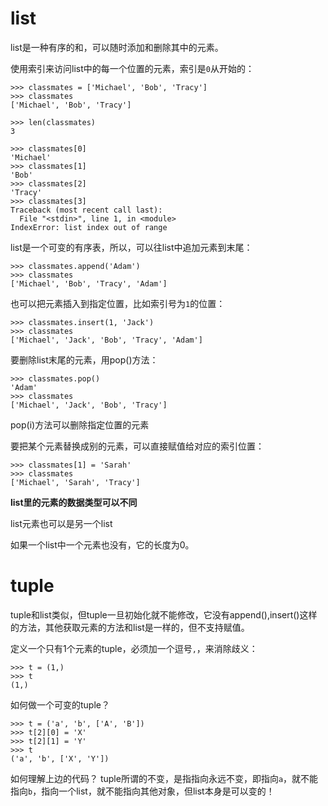 # list

list是一种有序的和，可以随时添加和删除其中的元素。

使用索引来访问list中的每一个位置的元素，索引是`0`从开始的：
```
>>> classmates = ['Michael', 'Bob', 'Tracy']
>>> classmates
['Michael', 'Bob', 'Tracy']

>>> len(classmates)
3

>>> classmates[0]
'Michael'
>>> classmates[1]
'Bob'
>>> classmates[2]
'Tracy'
>>> classmates[3]
Traceback (most recent call last):
  File "<stdin>", line 1, in <module>
IndexError: list index out of range
```

list是一个可变的有序表，所以，可以往list中追加元素到末尾：
```
>>> classmates.append('Adam')
>>> classmates
['Michael', 'Bob', 'Tracy', 'Adam']
```
也可以把元素插入到指定位置，比如索引号为`1`的位置：
```
>>> classmates.insert(1, 'Jack')
>>> classmates
['Michael', 'Jack', 'Bob', 'Tracy', 'Adam']
```
要删除list末尾的元素，用pop()方法：
```
>>> classmates.pop()
'Adam'
>>> classmates
['Michael', 'Jack', 'Bob', 'Tracy']
```
pop(i)方法可以删除指定位置的元素

要把某个元素替换成别的元素，可以直接赋值给对应的索引位置：
```
>>> classmates[1] = 'Sarah'
>>> classmates
['Michael', 'Sarah', 'Tracy']
```

**list里的元素的数据类型可以不同**

list元素也可以是另一个list

如果一个list中一个元素也没有，它的长度为0。

# tuple

tuple和list类似，但tuple一旦初始化就不能修改，它没有append(),insert()这样的方法，其他获取元素的方法和list是一样的，但不支持赋值。

定义一个只有1个元素的tuple，必须加一个逗号`,`，来消除歧义：
```
>>> t = (1,)
>>> t
(1,)
```
如何做一个可变的tuple？

```
>>> t = ('a', 'b', ['A', 'B'])
>>> t[2][0] = 'X'
>>> t[2][1] = 'Y'
>>> t
('a', 'b', ['X', 'Y'])
```
如何理解上边的代码？
tuple所谓的不变，是指指向永远不变，即指向`a`，就不能指向`b`，指向一个list，就不能指向其他对象，但list本身是可以变的！

